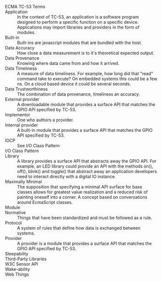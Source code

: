 <dl url="https://EcmaTC53.github.io/lexicon">ECMA TC-53 Terms
<dt>Application<dd>In the context of TC-53, an application is a software program designed to perform a specific function on a specific device. Applications may import libraries and providers in the form of modules.
<dt url="https://github.com/tc39/proposal-javascript-standard-library/">Built-in<dd>Built-ins are javascript modules that are bundled with the host.
<dt>Data Accuracy<dd>How close a data measurement is to it's theoretical expected output.
<dt>Data Provenance<dd>Knowing where data came from and how it arrived.
<dt>Data Timeliness<dd>A measure of data timeliness. For example, how long did that "read" command take to execute? On embedded systems this could be a few ns. On a cloud based device it could be several seconds.
<dt>Data Trustworthiness<dd>The combination of data provenance, timeliness an accuracy.
<dt>External provider<dd>A downloadable module that provides a surface API that matches the GPIO API specified by TC-53.
<dt>Implementor<dd>One who authors a provider.
<dt>Internal provider<dd>A built-in module that provides a surface API that matches the GPIO API specified by TC-53.
<dt>IOCP<dd>See I/O Class Pattern
<dt>I/O Class Pattern<dd>
<dt>Library<dd>A library provides a surface API that abstracts away the GPIO API. For example, an LED library could provide an API with the methods on(), off(), blink() and toggle() that abstract away an application developers need to interact directly with a digital IO instance.
<dt>Maximally Minimal<dd>The supposition that specifying a minimal API surface for base classes allows for greatest value realization and a reduced risk of painting oneself into a corner. A concept based on conversations around EcmaScript classes.
<dt>Module<dd>
<dt url="https://developer.mozilla.org/en-US/docs/Glossary/Normative">Normative<dd>Things that have been standardized and must be followed as a rule.
<dt url="https://developer.mozilla.org/en-US/docs/Glossary/Protocol">Protocol<dd>A system of rules that define how data is exchanged between systems.
<dt>Provider<dd>A provider is a module that provides a surface API that matches the GPIO API specified by TC-53.
<dt>Sleepability<dd>
<dt>Third-Party Libraries<dd>
<dt>W3C Sensor API<dd>
<dt>Wake-ability<dd>
<dt>Web Things<dd>